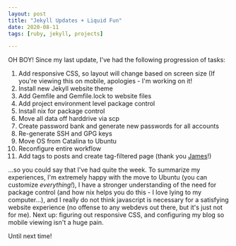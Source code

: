 ```yaml
---
layout: post
title: "Jekyll Updates + Liquid Fun"
date: 2020-08-11
tags: [ruby, jekyll, projects]

---
```


OH BOY! Since my last update, I've had the following progression of tasks:
<ol>
	<li>Add responsive CSS, so layout will change based on screen size (If you're viewing this on mobile, apologies - I'm working on it!</li>
	<li>Install new Jekyll website theme</li>
	<li>Add Gemfile and Gemfile.lock to website files</li>
	<li>Add project environment level package control</li>
	<li>Install nix for package control</li>
	<li>Move all data off harddrive via scp</li>
	<li>Create password bank and generate new passwords for all accounts</li>
	<li>Re-generate SSH and GPG keys</li>
	<li>Move OS from Catalina to Ubuntu</li>
	<li>Reconfigure entire workflow</li>
	<li>Add tags to posts and create tag-filtered page (thank you <a href="http://jrper.github.io/2018/04/03/AddingTags.html">James</a>!)</li>
</ol>

...so you could say that I've had quite the week. To summarize my experiences, I'm extremely happy with the move to Ubuntu (you can customize <i>everything!</i>), I have a stronger understanding of the need for package control (and how nix helps you do this - I love lying to my computer...), and I really do not think javascript is necessary for a satisfying website experience (no offense to any webdevs out there, but it's just not for me). Next up: figuring out responsive CSS, and configuring my blog so mobile viewing isn't a huge pain.

Until next time!